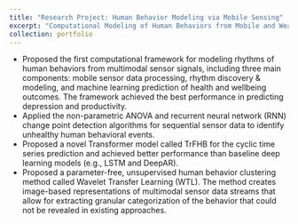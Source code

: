 ```yaml
---
title: "Research Project: Human Behavior Modeling via Mobile Sensing"
excerpt: "Computational Modeling of Human Behaviors from Mobile and Wearable Data<br/><img src='/images/tist.png'>"
collection: portfolio
---
```


* Proposed the first computational framework for modeling rhythms of human behaviors from multimodal sensor signals, including three main components: mobile sensor data processing, rhythm discovery & modeling, and machine learning prediction of health and wellbeing outcomes. The framework achieved the best performance in predicting depression and productivity.
* Applied the non-parametric ANOVA and recurrent neural network (RNN) change point detection algorithms for sequential sensor data to identify unhealthy human behavioral events. 
* Proposed a novel Transformer model called TrFHB for the cyclic time series prediction and achieved better performance than baseline deep learning models (e.g., LSTM and DeepAR).
* Proposed a parameter-free, unsupervised human behavior clustering method called Wavelet Transfer Learning (WTL). The method creates image-based representations of multimodal sensor data streams that allow for extracting granular categorization of the behavior that could not be revealed in existing approaches.


